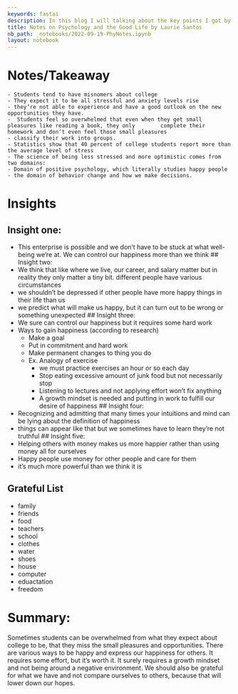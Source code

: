 ```yaml
---
keywords: fastai
description: In this blog I will talking about the key points I got by watching the Psychology and the Good Life video.
title: Notes on Psychology and the Good Life by Laurie Santos
nb_path: _notebooks/2022-09-19-PhyNotes.ipynb
layout: notebook
---
```


<!--
#################################################
### THIS FILE WAS AUTOGENERATED! DO NOT EDIT! ###
#################################################
# file to edit: _notebooks/2022-09-19-PhyNotes.ipynb
-->

<div class="container" id="notebook-container">
        
<div class="cell border-box-sizing text_cell rendered"><div class="inner_cell">
<div class="text_cell_render border-box-sizing rendered_html">
<h1 id="Notes/Takeaway">Notes/Takeaway<a class="anchor-link" href="#Notes/Takeaway"> </a></h1>
<pre><code>- Students tend to have misnomers about college
- They expect it to be all stressful and anxiety levels rise
- they’re not able to experience and have a good outlook on the new opportunities they have.
-  Students feel so overwhelmed that even when they get small pleasures like reading a book, they only        complete their homework and don’t even feel those small pleasures
- classify their work into groups.
- Statistics show that 40 percent of college students report more than the average level of stress
- The science of being less stressed and more optimistic comes from two domains: 
- Domain of positive psychology, which literally studies happy people
- the domain of behavior change and how we make decisions.</code></pre>

</div>
</div>
</div>
<div class="cell border-box-sizing text_cell rendered"><div class="inner_cell">
<div class="text_cell_render border-box-sizing rendered_html">
<h1 id="Insights">Insights<a class="anchor-link" href="#Insights"> </a></h1><h2 id="Insight-one:">Insight one:<a class="anchor-link" href="#Insight-one:"> </a></h2><ul>
<li>This enterprise is possible and we don’t have to be stuck at what well-being we’re at. We can control our happiness more than we think
## Insight two:</li>
<li>We think that like where we live, our career, and salary matter but in reality they only matter a tiny bit. 
different people have various circumstances</li>
<li>we shouldn’t be depressed if other people have more happy things in their life than us</li>
<li>we predict what will make us happy, but it can turn out to be wrong or something unexpected
## Insight three:</li>
<li>We sure can control our happiness but it requires some hard work</li>
<li>Ways to gain happiness (according to research)<ul>
<li>Make a goal</li>
<li>Put in commitment and hard work</li>
<li>Make permanent changes to thing you do</li>
<li>Ex. Analogy of exercise<ul>
<li>we must practice exercises an hour or so each day</li>
<li>Stop eating excessive amount of junk food but not necessarily stop</li>
<li>Listening to lectures and not applying effort won’t fix anything</li>
<li>A growth mindset is needed and putting in work to fulfill our desire of happiness
## Insight four:</li>
</ul>
</li>
</ul>
</li>
<li>Recognizing and admitting that many times your intuitions and mind can be lying about the definition of happiness</li>
<li>things can appear like that but we sometimes have to learn they’re not truthful
## Insight five:</li>
<li>Helping others with money makes us more happier rather than using money all for ourselves</li>
<li>Happy people use money for other people and care for them </li>
<li>it’s much more powerful than we think it is</li>
</ul>

</div>
</div>
</div>
<div class="cell border-box-sizing text_cell rendered"><div class="inner_cell">
<div class="text_cell_render border-box-sizing rendered_html">
<h2 id="Grateful-List">Grateful List<a class="anchor-link" href="#Grateful-List"> </a></h2><ul>
<li>family</li>
<li>friends</li>
<li>food</li>
<li>teachers</li>
<li>school</li>
<li>clothes</li>
<li>water</li>
<li>shoes</li>
<li>house</li>
<li>computer</li>
<li>eduactation</li>
<li>freedom</li>
</ul>

</div>
</div>
</div>
<div class="cell border-box-sizing text_cell rendered"><div class="inner_cell">
<div class="text_cell_render border-box-sizing rendered_html">
<h1 id="Summary:">Summary:<a class="anchor-link" href="#Summary:"> </a></h1><p>Sometimes students can be overwhelmed from what they expect about college to be, that they miss the small pleasures and opportunities. There are various ways to be happy and express our happiness for others. It requires some effort, but it’s worth it. It surely requires a growth mindset and not being around a negative environment. We should also be grateful for what we have and not compare ourselves to others, because that will lower down our hopes.</p>

</div>
</div>
</div>
</div>
 

